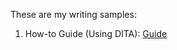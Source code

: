 These are my writing samples:
1. How-to Guide (Using DITA): [Guide](https://docsbysea.github.io/tech-writing-portfolio/how-to-guide/Creating_a_Blog)
